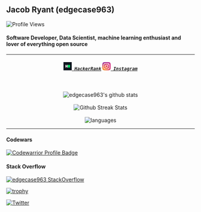 ## Jacob Ryant (edgecase963)

![Profile Views](https://komarev.com/ghpvc/?username=your-github-username&color=blue)

#### Software Developer, Data Scientist, machine learning enthusiast and lover of everything open source

<hr>

<h5 align="center">
  <code><a href="https://www.hackerrank.com/edgecase963" title="HackerRank Profile"><img width="22" src="https://github.com/edgecase963/edgecase963/blob/main/images/hackerrank.png"> HackerRank</a></code>
  <code><a href="https://www.instagram.com/edgecase963/" title="Instagram Profile"><img width="22" src="https://github.com/edgecase963/edgecase963/blob/main/images/instagram.svg"> Instagram</a></code>
</h5>

<p align="center">


</p>

<br>

<p align="center">
  <img width="500" alt="edgecase963's github stats" src="https://github-readme-stats.vercel.app/api?username=edgecase963&theme=dark">
  <br><br>

  <img width="500" src="https://github-readme-streak-stats.herokuapp.com/?user=edgecase963&theme=dark" alt="Github Streak Stats">
  <br><br>

  <img width="500" alt="languages" src="https://github-readme-stats.vercel.app/api/top-langs/?username=edgecase963&layout=compact&theme=dark">
 </p>

<hr>

#### Codewars
[![Codewarrior Profile Badge](https://www.codewars.com/users/edgecase963/badges/large)](https://www.codewars.com/users/edgecase963)


#### Stack Overflow
[![edgecase963 StackOverflow](https://github-readme-stackoverflow.vercel.app/?userID=7720135&layout=compact&theme=dark)](https://stackoverflow.com/users/7720135/edgecase)

[![trophy](https://github-profile-trophy.vercel.app/?username=edgecase963)](https://github.com/ryo-ma/github-profile-trophy)

[![Twitter](https://img.shields.io/badge/-Twitter-222222?style=flat-square&logo=twitter&logoColor=white&link=https://twitter.com/edgecase963)](https://twitter.com/edgecase963)
